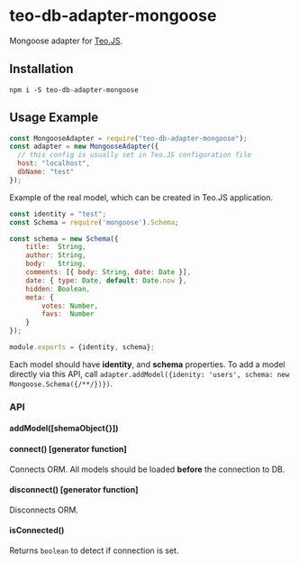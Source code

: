 # teo-db-adapter-mongoose
Mongoose adapter for [Teo.JS](https://github.com/Antyfive/teo.js).
## Installation
`npm i -S teo-db-adapter-mongoose`
## Usage Example
```javascript
const MongooseAdapter = require("teo-db-adapter-mongoose");
const adapter = new MongooseAdapter({
  // this config is usually set in Teo.JS configuration file
  host: "localhost",
  dbName: "test"
});
```
Example of the real model, which can be created in Teo.JS application.
```javascript
const identity = "test";
const Schema = require('mongoose').Schema;

const schema = new Schema({
    title:  String,
    author: String,
    body:   String,
    comments: [{ body: String, date: Date }],
    date: { type: Date, default: Date.now },
    hidden: Boolean,
    meta: {
        votes: Number,
        favs:  Number
    }
});

module.exports = {identity, schema};
```
Each model should have **identity**, and **schema** properties. To add a model directly via this API, call `adapter.addModel({idenity: 'users', schema: new Mongoose.Schema({/**/})})`.

### API

#### addModel([shemaObject{}])
#### connect() [generator function]
Connects ORM. All models should be loaded **before** the connection to DB.
#### disconnect() [generator function]
Disconnects ORM.
#### isConnected()
Returns `boolean` to detect if connection is set.
